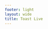 ```yaml
---
footer: light
layout: wide
title: Toast Live
---
```


<script setup>
    import ToastLive from "/src/pages/ToastLive.vue";
</script>

<ToastLive />